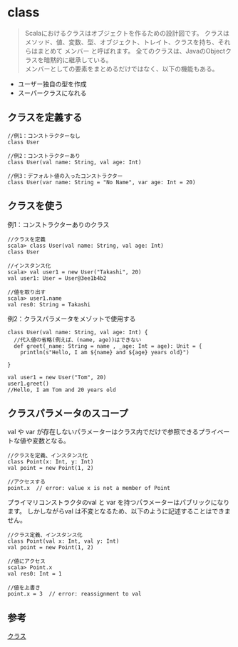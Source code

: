 # class
> Scalaにおけるクラスはオブジェクトを作るための設計図です。 クラスはメソッド、値、変数、型、オブジェクト、トレイト、クラスを持ち、それらはまとめて メンバー と呼ばれます。
全てのクラスは、JavaのObjectクラスを暗黙的に継承している。  
メンバーとしての要素をまとめるだけではなく、以下の機能もある。  
- ユーザー独自の型を作成
- スーパークラスになれる


## クラスを定義する
```
//例1：コンストラクターなし
class User 

//例2：コンストラクターあり
class User(val name: String, val age: Int)

//例3：デフォルト値の入ったコンストラクター
class User(var name: String = "No Name", var age: Int = 20)
```

## クラスを使う
例1：コンストラクターありのクラス
```
//クラスを定義
scala> class User(val name: String, val age: Int)
class User

//インスタンス化
scala> val user1 = new User("Takashi", 20)
val user1: User = User@3ee1b4b2

//値を取り出す
scala> user1.name
val res0: String = Takashi
```

例2：クラスパラメータをメゾットで使用する
```
class User(val name: String, val age: Int) {
  //代入値の省略(例えば、(name, age))はできない
  def greet(_name: String = name , _age: Int = age): Unit = {
    println(s"Hello, I am ${name} and ${age} years old}")

}

val user1 = new User("Tom", 20)
user1.greet()
//Hello, I am Tom and 20 years old
```

## クラスパラメータのスコープ
val や var が存在しないパラメーターはクラス内でだけで参照できるプライベートな値や変数となる。
```
//クラスを定義、インスタンス化
class Point(x: Int, y: Int)
val point = new Point(1, 2)

//アクセスする
point.x  // error: value x is not a member of Point
```

プライマリコンストラクタのval と var を持つパラメーターはパブリックになります。 しかしながらval は不変となるため、以下のように記述することはできません。
```
//クラス定義、インスタンス化
class Point(val x: Int, val y: Int)
val point = new Point(1, 2)

//値にアクセス
scala> Point.x
val res0: Int = 1

//値を上書き
point.x = 3  // error: reassignment to val
```


## 参考
[クラス](https://docs.scala-lang.org/ja/tour/classes.html)
